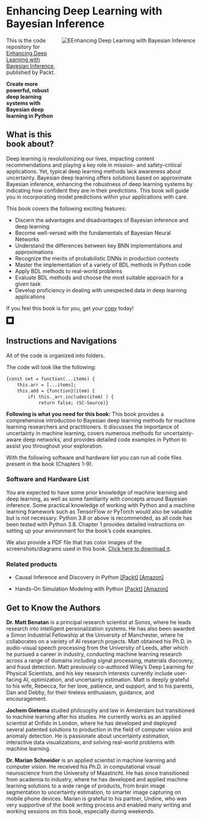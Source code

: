 # Enhancing Deep Learning with Bayesian Inference	
<a href="https://www.packtpub.com/product/enhancing-deep-learning-with-bayesian-inference/9781803246888?utm_source=github&utm_medium=repository&utm_campaign=9781803246888"><img src="https://content.packt.com/B18188/cover_image_small.jpg" alt="EEnhancing Deep Learning with Bayesian Inference" height="256px" align="right"></a>

This is the code repository for [Enhancing Deep Learning with Bayesian Inference](https://www.packtpub.com/product/enhancing-deep-learning-with-bayesian-inference/9781803246888?utm_source=github&utm_medium=repository&utm_campaign=9781803246888), published by Packt.

**Create more powerful, robust deep learning systems with Bayesian deep learning in Python**

## What is this book about?
Deep learning is revolutionizing our lives, impacting content recommendations and playing a key role in mission- and safety-critical applications. Yet, typical deep learning methods lack awareness about uncertainty. Bayesian deep learning offers solutions based on approximate Bayesian inference, enhancing the robustness of deep learning systems by indicating how confident they are in their predictions. This book will guide you in incorporating model predictions within your applications with care.

This book covers the following exciting features: 
* Discern the advantages and disadvantages of Bayesian inference and deep learning
* Become well-versed with the fundamentals of Bayesian Neural Networks
* Understand the differences between key BNN implementations and approximations
* Recognize the merits of probabilistic DNNs in production contexts
* Master the implementation of a variety of BDL methods in Python code
* Apply BDL methods to real-world problems
* Evaluate BDL methods and choose the most suitable approach for a given task
* Develop proficiency in dealing with unexpected data in deep learning applications

If you feel this book is for you, get your [copy](https://www.amazon.com/dp/B0BTTB8NHJ) today!

<a href="https://www.packtpub.com/?utm_source=github&utm_medium=banner&utm_campaign=GitHubBanner"><img src="https://raw.githubusercontent.com/PacktPublishing/GitHub/master/GitHub.png" 
alt="https://www.packtpub.com/" border="5" /></a>


## Instructions and Navigations
All of the code is organized into folders.

The code will look like the following:
```
{const set = function(...items) {
    this.arr = [...items];
    this.add = {function}(item) {
        if( this._arr.includes(item) ) {
            return false; (SC-Source)}
```


**Following is what you need for this book:**
This book provides a comprehensive introduction to Bayesian deep learning methods for machine learning researchers and practitioners. It discusses the importance of uncertainty in machine learning, covers numerous methods for uncertainty-aware deep networks, and provides detailed code examples in Python to assist you throughout your exploration.

With the following software and hardware list you can run all code files present in the book (Chapters 1-9).


### Software and Hardware List

You are expected to have some prior knowledge of machine learning and deep learning,
as well as some familiarity with concepts around Bayesian inference. Some practical
knowledge of working with Python and a machine learning framework such as TensorFlow
or PyTorch would also be valuable but is not necessary.
Python 3.8 or above is recommended, as all code has been tested with Python 3.8. Chapter
1 provides detailed instructions on setting up your environment for the book’s code
examples.



We also provide a PDF file that has color images of the screenshots/diagrams used in this book. [Click here to download it](https://packt.link/7xy1O).


### Related products <Other books you may enjoy>
* Causal Inference and Discovery in Python [[Packt]](https://www.packtpub.com/product/causal-inference-and-discovery-in-python/9781804612989) [[Amazon]](https://www.amazon.com/dp/1804612987)

* Hands-On Simulation Modeling with Python [[Packt]](https://www.packtpub.com/product/hands-on-simulation-modeling-with-python-second-edition/9781804616888) [[Amazon]](https://www.amazon.com/dp/1804616885)

## Get to Know the Authors
**Dr. Matt Benatan**
is a principal research scientist at Sonos, where he leads research into
intelligent personalization systems. He has also been awarded a Simon Industrial Fellowship
at the University of Manchester, where he collaborates on a variety of AI research projects.
Matt obtained his Ph.D. in audio-visual speech processing from the University of Leeds, after
which he pursued a career in industry, conducting machine learning research across a range
of domains including signal processing, materials discovery, and fraud detection. Matt
previously co-authored Wiley’s Deep Learning for Physical Scientists, and his key research
interests currently include user-facing AI, optimization, and uncertainty estimation.
Matt is deeply grateful to his wife, Rebecca, for her love, patience, and support, and to his
parents, Dan and Debby, for their tireless enthusiasm, guidance, and encouragement.

**Jochem Gietema** studied philosophy and law in Amsterdam but transitioned to machine
learning after his studies. He currently works as an applied scientist at Onfido in London,
where he has developed and deployed several patented solutions to production in the field
of computer vision and anomaly detection. He is passionate about uncertainty estimation,
interactive data visualizations, and solving real-world problems with machine learning.

**Dr. Marian Schneider**
is an applied scientist in machine learning and computer vision. He
received his Ph.D. in computational visual neuroscience from the University of Maastricht.
He has since transitioned from academia to industry, where he has developed and applied
machine learning solutions to a wide range of products, from brain image segmentation to
uncertainty estimation, to smarter image capturing on mobile phone devices. Marian is grateful to his partner, Undine, 
who was very supportive of the book writing process and enabled many writing and working sessions on this book, especially during
weekends.
